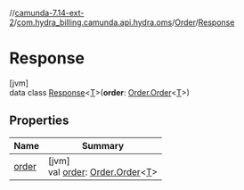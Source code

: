 //[camunda-7.14-ext-2](../../../../index.md)/[com.hydra_billing.camunda.api.hydra.oms](../../index.md)/[Order](../index.md)/[Response](index.md)

# Response

[jvm]\
data class [Response](index.md)<[T](index.md)>(**order**: [Order.Order](../-order/index.md)<[T](index.md)>)

## Properties

| Name | Summary |
|---|---|
| [order](order.md) | [jvm]<br>val [order](order.md): [Order.Order](../-order/index.md)<[T](index.md)> |
